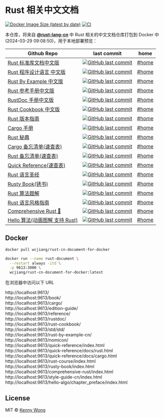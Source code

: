 Rust 相关中文文档
===

[![Docker Image Size (latest by date)](https://img.shields.io/docker/image-size/wcjiang/rust-cn-document-for-docker?logo=docker)](https://hub.docker.com/r/wcjiang/rust-cn-document-for-docker)
[![CI](https://github.com/jaywcjlove/rust-cn-document-for-docker/actions/workflows/ci.yml/badge.svg)](https://github.com/jaywcjlove/rust-cn-document-for-docker/actions/workflows/ci.yml)

本仓库，将来自 [**@rust-lang-cn**](https://github.com/rust-lang-cn) 中 Rust 相关的中文文档仓库打包到 Docker 中(<!--GAMFC-->2024-03-29 09:08:50<!--GAMFC-END-->)，用于本地部署预览：

Github Repo | last commit | home
---- | ---- | ----
[Rust 标准库文档中文版](https://github.com/rust-lang-cn/std-cn) | [![GitHub last commit](https://img.shields.io/github/last-commit/rust-lang-cn/std-cn?style=flat&label=last)](https://github.com/rust-lang-cn/std-cn/commits) | [#home](https://jaywcjlove.github.io/rust-cn-document-for-docker/std/std/)
[Rust 程序设计语言 中文版](https://github.com/rust-lang-cn/book-cn) | [![GitHub last commit](https://img.shields.io/github/last-commit/rust-lang-cn/book-cn?style=flat&label=last)](https://github.com/rust-lang-cn/book-cn/commits) | [#home](https://jaywcjlove.github.io/rust-cn-document-for-docker/book/)
[Rust By Example 中文版](https://github.com/rust-lang-cn/rust-by-example-cn) | [![GitHub last commit](https://img.shields.io/github/last-commit/rust-lang-cn/rust-by-example-cn?style=flat&label=last)](https://github.com/rust-lang-cn/rust-by-example-cn/commits) | [#home](https://jaywcjlove.github.io/rust-cn-document-for-docker/rust-by-example-cn/)
[Rust 参考手册中文版](https://github.com/rust-lang-cn/reference-cn) | [![GitHub last commit](https://img.shields.io/github/last-commit/rust-lang-cn/reference-cn?style=flat&label=last)](https://github.com/rust-lang-cn/reference-cn/commits) | [#home](https://jaywcjlove.github.io/rust-cn-document-for-docker/reference/)
[RustDoc 手册中文版](https://github.com/rust-lang-cn/rustdoc-cn) | [![GitHub last commit](https://img.shields.io/github/last-commit/rust-lang-cn/rustdoc-cn?style=flat&label=last)](https://github.com/rust-lang-cn/rustdoc-cn/commits) | [#home](https://jaywcjlove.github.io/rust-cn-document-for-docker/rustdoc/)
[Rust Cookbook 中文版](https://github.com/rust-lang-cn/rust-cookbook-cn) | [![GitHub last commit](https://img.shields.io/github/last-commit/rust-lang-cn/rust-cookbook-cn?style=flat&label=last)](https://github.com/rust-lang-cn/rust-cookbook-cn/commits) | [#home](https://jaywcjlove.github.io/rust-cn-document-for-docker/rust-cookbook/)
[Rust 版本指南](https://github.com/rust-lang-cn/edition-guide-cn) | [![GitHub last commit](https://img.shields.io/github/last-commit/rust-lang-cn/edition-guide-cn?style=flat&label=last)](https://github.com/rust-lang-cn/edition-guide-cn/commits) | [#home](https://jaywcjlove.github.io/rust-cn-document-for-docker/edition-guide/)
[Cargo 手册](https://github.com/rust-lang-cn/cargo-cn) | [![GitHub last commit](https://img.shields.io/github/last-commit/rust-lang-cn/cargo-cn?style=flat&label=last)](https://github.com/rust-lang-cn/cargo-cn/commits) | [#home](https://jaywcjlove.github.io/rust-cn-document-for-docker/cargo/)
[Rust 秘典](https://github.com/rust-lang-cn/nomicon-zh-Hans) | [![GitHub last commit](https://img.shields.io/github/last-commit/rust-lang-cn/nomicon-zh-Hans?style=flat&label=last)](https://github.com/rust-lang-cn/nomicon-zh-Hans/commits) | [#home](https://jaywcjlove.github.io/rust-cn-document-for-docker/nomicon/)
[Cargo 备忘清单(速查表)](https://github.com/jaywcjlove/reference) | [![GitHub last commit](https://img.shields.io/github/last-commit/jaywcjlove/reference?style=flat&label=last)](https://github.com/jaywcjlove/reference/commits) | [#home](https://jaywcjlove.github.io/rust-cn-document-for-docker/quick-reference/docs/cargo.html)
[Rust 备忘清单(速查表)](https://github.com/jaywcjlove/reference) | [![GitHub last commit](https://img.shields.io/github/last-commit/jaywcjlove/reference?style=flat&label=last)](https://github.com/jaywcjlove/reference/commits) | [#home](https://jaywcjlove.github.io/rust-cn-document-for-docker/quick-reference/docs/rust.html)
[Quick Reference(速查表)](https://github.com/jaywcjlove/reference) | [![GitHub last commit](https://img.shields.io/github/last-commit/jaywcjlove/reference?style=flat&label=last)](https://github.com/jaywcjlove/reference/commits) | [#home](https://jaywcjlove.github.io/rust-cn-document-for-docker/quick-reference/index.html)
[Rust 语言圣经](https://github.com/sunface/rust-course) | [![GitHub last commit](https://img.shields.io/github/last-commit/sunface/rust-course?style=flat&label=last)](https://github.com/sunface/rust-course/commits) | [#home](https://jaywcjlove.github.io/rust-cn-document-for-docker/rust-course/index.html)
[Rusty Book(锈书)](https://github.com/rustlang-cn/rusty-book) | [![GitHub last commit](https://img.shields.io/github/last-commit/rustlang-cn/rusty-book?style=flat&label=last)](https://github.com/rustlang-cn/rusty-book/commits) | [#home](https://jaywcjlove.github.io/rust-cn-document-for-docker/rusty-book/index.html)
[Rust 算法题解](https://github.com/rustlang-cn/rust-algos) | [![GitHub last commit](https://img.shields.io/github/last-commit/rustlang-cn/rust-algos?style=flat&label=last)](https://github.com/rustlang-cn/rust-algos/commits) | [#home](https://jaywcjlove.github.io/rust-cn-document-for-docker/rust-algos/index.html)
[Rust 语言风格指南](https://github.com/rust-lang-cn/style-guide-cn) | [![GitHub last commit](https://img.shields.io/github/last-commit/rust-lang-cn/style-guide-cn?style=flat&label=last)](https://github.com/rust-lang-cn/style-guide-cn/commits) | [#home](https://jaywcjlove.github.io/rust-cn-document-for-docker/style-guide-cn/index.html)
[Comprehensive Rust 🦀](https://github.com/google/comprehensive-rust) | [![GitHub last commit](https://img.shields.io/github/last-commit/google/comprehensive-rust?style=flat&label=last)](https://github.com/google/comprehensive-rust/commits) | [#home](https://jaywcjlove.github.io/rust-cn-document-for-docker/comprehensive-rust/index.html)
[Hello 算法(动画图解 支持 Rust)](https://github.com/krahets/hello-algo) | [![GitHub last commit](https://img.shields.io/github/last-commit/krahets/hello-algo?style=flat&label=last)](https://github.com/krahets/hello-algo/commits) | [#home](https://jaywcjlove.github.io/rust-cn-document-for-docker/hello-algo/chapter_preface/index.html)

## Docker

```bash
docker pull wcjiang/rust-cn-document-for-docker
```

```bash
docker run --name rust-document \
  --restart always -itd \
  -p 9613:3000 \
  wcjiang/rust-cn-document-for-docker:latest
```

在浏览器中访问以下 URL

http://localhost:9613/  
http://localhost:9613/book/  
http://localhost:9613/cargo/  
http://localhost:9613/edition-guide/  
http://localhost:9613/reference/  
http://localhost:9613/rustdoc/  
http://localhost:9613/rust-cookbook/  
http://localhost:9613/std/std/  
http://localhost:9613/rust-by-example-cn/  
http://localhost:9613/nomicon/  
http://localhost:9613/quick-reference/index.html  
http://localhost:9613/quick-reference/docs/rust.html  
http://localhost:9613/quick-reference/docs/cargo.html  
http://localhost:9613/rust-course/index.html  
http://localhost:9613/rusty-book/index.html  
http://localhost:9613/comprehensive-rust/index.html  
http://localhost:9613/style-guide-cn/index.html  
http://localhost:9613/hello-algo/chapter_preface/index.html  

## License

MIT © [Kenny Wong](https://github.com/jaywcjlove)

